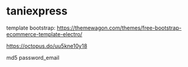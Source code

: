 # taniexpress

template bootstrap: https://themewagon.com/themes/free-bootstrap-ecommerce-template-electro/

https://octopus.do/uu5kne10y18

md5 password_email